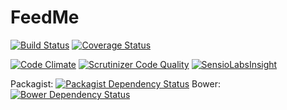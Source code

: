 FeedMe
======

[![Build Status](https://travis-ci.org/UbikZ/feedme.svg?branch=master)](https://travis-ci.org/UbikZ/feedme)
[![Coverage Status](https://img.shields.io/coveralls/UbikZ/feedme.svg)](https://coveralls.io/r/UbikZ/feedme)

[![Code Climate](https://codeclimate.com/github/UbikZ/feedme/badges/gpa.svg)](https://codeclimate.com/github/UbikZ/feedme)
[![Scrutinizer Code Quality](https://scrutinizer-ci.com/g/UbikZ/feedme/badges/quality-score.png?b=master)](https://scrutinizer-ci.com/g/UbikZ/feedme/?branch=master)
[![SensioLabsInsight](https://insight.sensiolabs.com/projects/1d89b51b-8f0b-4ddf-a39f-d334b0500951/mini.png)](https://insight.sensiolabs.com/projects/1d89b51b-8f0b-4ddf-a39f-d334b0500951)

Packagist: [![Packagist Dependency Status](https://www.versioneye.com/user/projects/53fdf513f4df152f57000078/badge.svg?style=flat)](https://www.versioneye.com/user/projects/53fdf513f4df152f57000078)
Bower: [![Bower Dependency Status](https://www.versioneye.com/user/projects/53fdf514f4df157dc200004e/badge.svg?style=flat)](https://www.versioneye.com/user/projects/53fdf514f4df157dc200004e)
